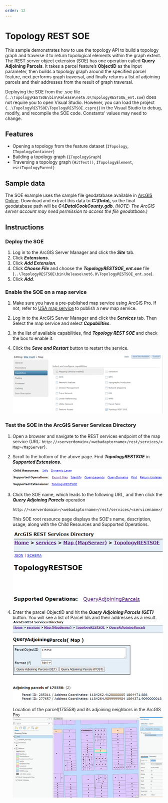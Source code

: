 ```yaml
---
order: 12
---
```


# Topology REST SOE

This sample demonstrates how to use the topology API to build a topology graph and traverse it to return topological elements within the graph extent. The REST server object extension (SOE) has one operation called **Query Adjoining Parcels**. It takes a parcel feature’s **ObjectID** as the input parameter, then builds a topology graph around the specified parcel feature, next performs graph traversal, and finally returns a list of adjoining parcels and their addresses from the result of graph traversal.

Deploying the SOE from the .soe file (`..\TopologyRESTSOE\bin\Release\net6.0\TopologyRESTSOE_ent.soe`) does not require you to open Visual Studio. However, you can load the project (`..\TopologyRESTSOE\TopologyRESTSOE.csproj`) in the Visual Studio to debug, modify, and recompile the SOE code. Constants' values may need to change. 


## Features

* Opening a topology from the feature dataset (`ITopology`, `ITopologyContainer`)
* Building a topology graph (`ITopologyGraph`)
* Traversing a topology graph (`HitTest()`, `ITopologyElement`, `esriTopologyParent`)


## Sample data

The SOE example uses the sample file geodatabase available in [ArcGIS Online](https://www.arcgis.com/home/item.html?id=e3c819fb20f04211805adfae425f2b4c). Download and extract this data to ***C:\Data\\***, so the final geodatabase path will be ***C:\Data\CookCounty.gdb***. *(NOTE: The ArcGIS server account may need permission to access the file geodatbase.)*

## Instructions

### Deploy the SOE

1. Log in to the ArcGIS Server Manager and click the ***Site*** tab.
2. Click ***Extensions***.
3. Click ***Add Extension***.
4. Click ***Choose File*** and choose the ***TopologyRESTSOE_ent.soe*** file (`..\TopologyRESTSOE\bin\Release\net6.0\TopologyRESTSOE_ent.soe`).
5. Click ***Add***.

### Enable the SOE on a map service

1. Make sure you have a pre-published map service using ArcGIS Pro. If not, refer to [USA map service](../../../ReadMe.md#1-usa-service) to publish a new map service.
2. Log in to the ArcGIS Server Manager and click the ***Services*** tab. Then Select the map service and select ***Capabilities***.
3. In the list of available capabilities, find ***Topology REST SOE*** and check the box to enable it.
4. Click the ***Save and Restart*** button to restart the service.

   ![](../../../../images/netsp/Topology_EnableMapService.png "Topology Sample")

### Test the SOE in the ArcGIS Server Services Directory

1. Open a browser and navigate to the REST services endpoint of the map service (URL: `http://<serverdomain>/<webadaptorname>/rest/services/< Map>/MapServer`).
2. Scroll to the bottom of the above page. Find ***TopologyRESTSOE*** in ***Supported Extensions***.

   ![](../../../../images/netsp/Topology_RESTSOE_Root.png "Topology Sample")

3. Click the SOE name, which leads to the following URL, and then click the ***Query Adjoining Parcels*** operation
   ```
   http://<serverdomain>/<webadaptorname>/rest/services/<servicename>/MapServer/exts/TopologyRESTSOE
   ```
   This SOE root resource page displays the SOE's name, description, usage, along with the Child Resources and Supported Operations.

   ![](../../../../images/netsp/Topology_RESTSOE_ExtensionRoot.png "Topology Sample")

4. Enter the parcel ObjectID and hit the ***Query Adjoining Parcels (GET)*** button. You will see a list of Parcel Ids and their addresses as a result.
   ![](../../../../images/netsp/Topology_SOE_Results.png "Topology Sample")

   Location of the parcel(175558) and its adjoining neighbors in the ArcGIS Pro
   ![](../../../../images/netsp/Topology_Pro_Parcel_Illustration.png "Topology Sample")
